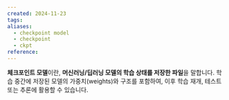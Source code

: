 ```yaml
---
created: 2024-11-23
tags: 
aliases:
  - checkpoint model
  - checkpoint
  - ckpt
reference:
---
```

**체크포인트 모델**이란, **머신러닝/딥러닝 모델의 학습 상태를 저장한 파일**을 말합니다. 학습 중간에 저장된 모델의 가중치(weights)와 구조를 포함하여, 이후 학습 재개, 테스트 또는 추론에 활용할 수 있습니다.